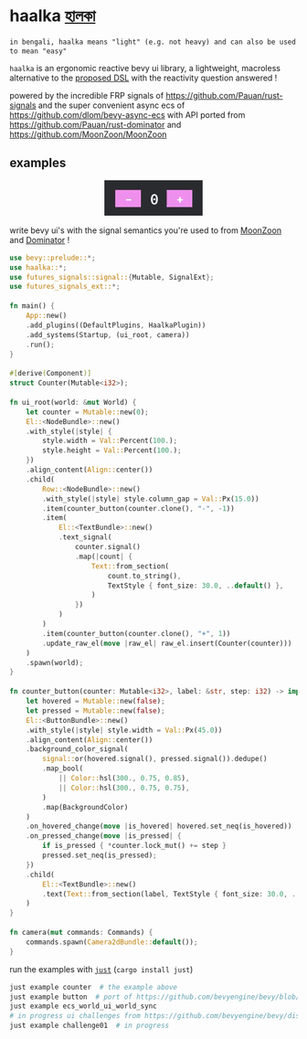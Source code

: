 # haalka [হালকা](https://translate.google.com/?sl=bn&tl=en&text=%E0%A6%B9%E0%A6%BE%E0%A6%B2%E0%A6%95%E0%A6%BE&op=translate)
```
in bengali, haalka means "light" (e.g. not heavy) and can also be used to mean "easy"
```

`haalka` is an ergonomic reactive bevy ui library, a lightweight, macroless alternative to the [proposed DSL](https://github.com/bevyengine/bevy/discussions/9538) with the reactivity question answered !

powered by the incredible FRP signals of https://github.com/Pauan/rust-signals and the super convenient async ecs of https://github.com/dlom/bevy-async-ecs with API ported from https://github.com/Pauan/rust-dominator and https://github.com/MoonZoon/MoonZoon

## examples

<p align="center">
  <img src="docs/static/counter.gif">
</p>

write bevy ui's with the signal semantics you're used to from [MoonZoon](https://github.com/MoonZoon/MoonZoon) and [Dominator](https://github.com/Pauan/rust-dominator) !
```rust
use bevy::prelude::*;
use haalka::*;
use futures_signals::signal::{Mutable, SignalExt};
use futures_signals_ext::*;

fn main() {
    App::new()
    .add_plugins((DefaultPlugins, HaalkaPlugin))
    .add_systems(Startup, (ui_root, camera))
    .run();
}

#[derive(Component)]
struct Counter(Mutable<i32>);

fn ui_root(world: &mut World) {
    let counter = Mutable::new(0);
    El::<NodeBundle>::new()
    .with_style(|style| {
        style.width = Val::Percent(100.);
        style.height = Val::Percent(100.);
    })
    .align_content(Align::center())
    .child(
        Row::<NodeBundle>::new()
        .with_style(|style| style.column_gap = Val::Px(15.0))
        .item(counter_button(counter.clone(), "-", -1))
        .item(
            El::<TextBundle>::new()
            .text_signal(
                counter.signal()
                .map(|count| {
                    Text::from_section(
                        count.to_string(),
                        TextStyle { font_size: 30.0, ..default() },
                    )
                })
            )
        )
        .item(counter_button(counter.clone(), "+", 1))
        .update_raw_el(move |raw_el| raw_el.insert(Counter(counter)))
    )
    .spawn(world);
}

fn counter_button(counter: Mutable<i32>, label: &str, step: i32) -> impl Element {
    let hovered = Mutable::new(false);
    let pressed = Mutable::new(false);
    El::<ButtonBundle>::new()
    .with_style(|style| style.width = Val::Px(45.0))
    .align_content(Align::center())
    .background_color_signal(
        signal::or(hovered.signal(), pressed.signal()).dedupe()
        .map_bool(
            || Color::hsl(300., 0.75, 0.85),
            || Color::hsl(300., 0.75, 0.75),
        )
        .map(BackgroundColor)
    )
    .on_hovered_change(move |is_hovered| hovered.set_neq(is_hovered))
    .on_pressed_change(move |is_pressed| {
        if is_pressed { *counter.lock_mut() += step }
        pressed.set_neq(is_pressed);
    })
    .child(
        El::<TextBundle>::new()
        .text(Text::from_section(label, TextStyle { font_size: 30.0, ..default() }))
    )
}

fn camera(mut commands: Commands) {
    commands.spawn(Camera2dBundle::default());
}
```

run the examples with [`just`](https://github.com/casey/just) (`cargo install just`)
```bash
just example counter  # the example above
just example button  # port of https://github.com/bevyengine/bevy/blob/main/examples/ui/button.rs
just example ecs_world_ui_world_sync
# in progress ui challenges from https://github.com/bevyengine/bevy/discussions/11100
just example challenge01  # in progress
```
